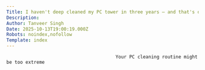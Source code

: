 ```yaml
---
Title: I haven't deep cleaned my PC tower in three years — and that's okay
Description: 
Author: Tanveer Singh
Date: 2025-10-13T19:00:19.000Z
Robots: noindex,nofollow
Template: index
---
```


                                            Your PC cleaning routine might be too extreme
                                        